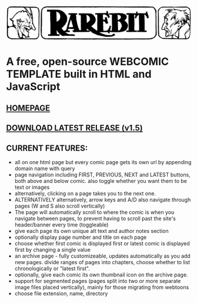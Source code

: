![Rarebit](/src/img/rarebitlogo.png)
# A free, open-source WEBCOMIC TEMPLATE built in HTML and JavaScript
## [HOMEPAGE](https://rarebit.neocities.org)
## [DOWNLOAD LATEST RELEASE (v1.5)](https://rarebit.neocities.org/downloads/rarebit-1.5.zip)

## CURRENT FEATURES:
* all on one html page but every comic page gets its own url by appending domain name with query
* page navigation including FIRST, PREVIOUS, NEXT and LATEST buttons, both above and below comic. also toggle whether you want them to be text or images
* alternatively, clicking on a page takes you to the next one.
* ALTERNATIVELY alternatively, arrow keys and A/D also navigate through pages (W and S also scroll vertically)
* The page will automatically scroll to where the comic is when you navigate between pages, to prevent having to scroll past the site's header/banner every time (toggleable)
* give each page its own unique alt text and author notes section
* optionally display page number and title on each page
* choose whether first comic is displayed first or latest comic is displayed first by changing a single value
* an archive page - fully customizeable, updates automatically as you add new pages. divide ranges of pages into chapters, choose whether to list chronologically or "latest first".
* optionally, give each comic its own thumbnail icon on the archive page.
* support for segmented pages (pages split into two or more separate image files placed vertically), mainly for those migrating from webtoons
* choose file extension, name, directory
